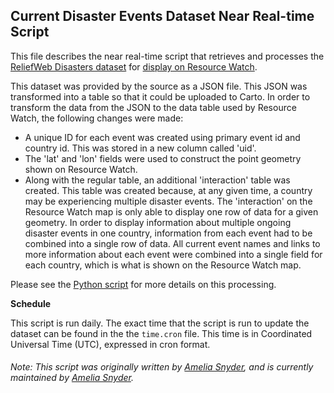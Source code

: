 ## Current Disaster Events Dataset Near Real-time Script
This file describes the near real-time script that retrieves and processes the [ReliefWeb Disasters dataset](https://reliefweb.int/disasters) for [display on Resource Watch](https://resourcewatch.org/data/explore/dis006-ReliefWeb-Disasaters).

This dataset was provided by the source as a JSON file. This JSON was transformed into a table so that it could be uploaded to Carto. In order to transform the data from the JSON to the data table used by Resource Watch, the following changes were made:
- A unique ID for each event was created using primary event id and country id. This was stored in a new column called 'uid'.
- The 'lat' and 'lon' fields were used to construct the point geometry shown on Resource Watch.
- Along with the regular table, an additional 'interaction' table was created. This table was created because, at any given time, a country may be experiencing multiple disaster events. The 'interaction' on the Resource Watch map is only able to display one row of data for a given geometry. In order to display information about multiple ongoing disaster events in one country, information from each event had to be combined into a single row of data. All current event names and links to more information about each event were combined into a single field for each country, which is what is shown on the Resource Watch map.

Please see the [Python script](https://github.com/resource-watch/nrt-scripts/blob/master/dis_006_reliefweb_disasters/contents/src/__init__.py) for more details on this processing.

**Schedule**

This script is run daily. The exact time that the script is run to update the dataset can be found in the the `time.cron` file. This time is in Coordinated Universal Time (UTC), expressed in cron format.

###### Note: This script was originally written by [Amelia Snyder](https://www.wri.org/profile/amelia-snyder), and is currently maintained by [Amelia Snyder](https://www.wri.org/profile/amelia-snyder).
